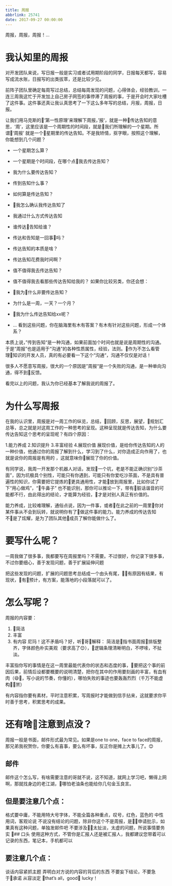 ```yaml
---
title: 周报
abbrlink: 25741
date: 2017-09-27 00:00:00
---
```

周报，周报，周报！...
<!-- more -->
# 我认知里的周报
对开发团队来说，写日报一般是实习或者试用期阶段的同学，日报每天都写，容易写成流水账，日报写的出类拔萃，还是比较少见。

前阵子团队里确定每周写过总结，总结每周发现的问题，心得体会，经验教训，一连三周我这忙于开发加上自己房子网签的事停滞了周报的事，于是开会时大家吐槽了这件事。这件事还真让我认真思考了一下这么多年写的总结，月报，周报，日报。

让我们用马克斯的‘第一性原理’来理解下周报，’报‘，就是一种传达告知的意思，‘周’，这里应该是一个周期性的时间段，就是我们所理解的一个星期。所谓‘周报’ 就是一个星期里的传达告知。不是我矫情，抠字眼，按照这个理解，你能想到几个问题？

- 一个星期怎么算？
- 一个星期是个时间段，在哪个点我去传达告知？
- 我为什么要传达告知？
- 传到告知什么事？
- 如何算是传达告知？
- 我怎么确认我传达告知了
- 我通过什么方式传达告知
- 谁传达告知给谁？
- 传达和告知是一回事吗？
- 传达告知的本质是啥？
- 传达告知花费我时间啊？
- 值不值得我去传达告知？
- 值不值得我去看那些传达告知给我的？
如果你比较另类，你还会想：

- 我为什么非要传达告知？
- 为什么是一周，一天？一个月？
- 我为什么传达告知给xx呢？
- ...
看到这些问题，你在脑海里有木有答案？有木有针对这些问题，形成一个体系？

本质上说，”传到告知“是一种沟通，如果前面加个时间也就是说是周期性的沟通。于是“周报”也是适用于“沟通”的各种性质属性，经验，法则。作为不怎么看管理知识的开发人员，真的有必要看一下这个“沟通“，沟通不仅仅是对话！

很多人不愿意写周报，很大的一个原因是”周报“是一个失败的沟通，是一种单向沟通，得不到反馈。

看完以上的问题，我认为你已经基本了解我说的周报了。

# 为什么写周报
在我的认识里，周报是对一周工作的纵览，总结，回顾，反思，展望，规划汇总等，总之就是对这周工作的一种思考的呈现。这种呈现就是传达告知，为什么要传达告知这个思考的呈现呢？有四个原因：

1.能力养成
2.知识提升
3.丰富经验
4.展现价值
展现价值，是给你传达告知的人的一种价值，他通过你的周报了解到什么，学习到了什么，对你造成正向作用了，也就是说你的周报是有用的 ，这就意味你展现了你的价值。

有同学说，我周一开发那个机器人对话，发现一个坑，老是不能正确识别“沙茶面”，因为坑极具个别性，可能只有你遇到，可能只有你爱吃沙茶面，不是具有普遍性的知识，你需要把它提炼的更具通用性，才能放到周报里，比如你试了下“用心做鸡”，“牛鼻子” 也不能识别，那你可以推论一下，带有脏话谐音的可能都不行，由此得出的结论，才能算为经验，才是对别人真正有价值的。

能力养成，比较难理解，通俗点说，因为一件事，或者在此之前的一周里你对某件事从不会到玩转，就说明你有了做这件事的能力。能力养成的传达告知不是了炫耀，是为了团队其他成员了解你能做什么了。

# 要写什么呢？
一周我做了很多事，我都要写在周报里吗？不需要。不过很好，你记录下很多事，不过你要细心，善于发现问题，善于扩展延伸问题

把这些发现的问题，扩展的问题思考总结成一个由头有尾，有原因有结果，有现状，有预计，有方案，能落地的小段落就可以了。

# 怎么写呢？
周报的内容要：

1. 简洁
2. 丰富
3. 有内容
尼玛！这不矛盾吗？好，听哥解释：
简洁是指书面周报排版整齐，字体颜色朴实美观（要求高了😊），逻辑条理清晰明白，不啰嗦，不扯淡。

丰富指你写的事情是在这一周里最能代表你的状态和态度的事，要把这个事的前因后果，前情后设都要概要的说明清楚，把你在其中的作用要刻画的丰富，有血有肉（😄，写小说的节奏，你懂的），哪怕失败的事迹也要轰轰烈烈（千万不能虚构🈲️）

有内容指你要有素材，平时注意积累，写周报时才能做到信手拈来，这就要求你平时善于思考，积累思考的成果。

# 还有啥注意到点没？
周报一般是书面，邮件形式最为常见。如果是one to one，face to face的周报，那兄弟我祝贺你，你要么有喜事，要么有坏事，反正你是摊上大事儿了。😊

## 邮件
邮件这个怎么写，有啥需要注意的哥就不说，这不知道，就网上学习吧，懒得上网啊，那就找身边的老江湖，哪怕老油条也能给你几句金玉良言。

## 但是要注意几个点：

格式要中庸，不能用特大号字体，不能全篇各种重点，叹号，红色，蓝色的
中性用词，客观论说
不说没有结论的问题，除非你这个不是周报，是申请批示，如果真有这种问题，单独发邮件吧
不要涉及太扯淡，太虚的问题，所说事情要务实
## 口头
使用这种方式，不管你是汇报人还是被汇报人，我都建议您带着可以记录的东西，笔记本，手机都可以

## 要注意几个点：

谈话内容紧抓主题
弄明白对方说的内容的背后的东西
不要妄下结论，不要急于承诺
从容淡定
that’s all，good lucky！